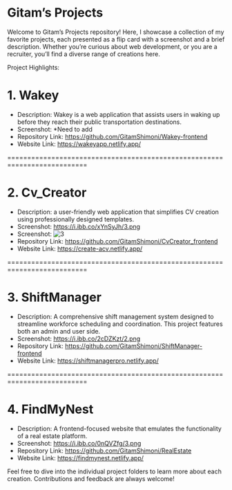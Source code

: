 # Gitam’s Projects
Welcome to Gitam’s Projects repository! Here, I showcase a collection of my favorite projects, each presented as a flip card with a screenshot and a brief description. Whether you’re curious about web development, or you are a recruiter, you’ll find a diverse range of creations here.

Project Highlights:
# 1. Wakey
* Description: Wakey is a web application that assists users in waking up before they reach their public transportation destinations.
* Screenshot: *Need to add
* Repository Link: https://github.com/GitamShimoni/Wakey-frontend
* Website Link: https://wakeyapp.netlify.app/

==========================================================================

# 2. Cv_Creator
* Description: a user-friendly web application that simplifies CV creation using professionally designed templates.
* Screenshot: https://i.ibb.co/xYnSyJh/3.png
* Screenshot: ![3](https://github.com/GitamShimoni/Gitams_Projects/assets/11949650/65be04e4-e889-4d57-b6e5-7fd0bae30a60)
* Repository Link: https://github.com/GitamShimoni/CvCreator_frontend
* Website Link: https://create-acv.netlify.app/

==========================================================================

# 3. ShiftManager
* Description: A comprehensive shift management system designed to streamline workforce scheduling and coordination. This project features both an admin and user side.
* Screenshot: https://i.ibb.co/2cDZKzt/2.png
* Repository Link: https://github.com/GitamShimoni/ShiftManager-frontend
* Website Link: https://shiftmanagerpro.netlify.app/

==========================================================================

# 4. FindMyNest
* Description: A frontend-focused website that emulates the functionality of a real estate platform.
* Screenshot: https://i.ibb.co/0nQVZfg/3.png
* Repository Link: https://github.com/GitamShimoni/RealEstate
* Website Link: https://findmynest.netlify.app/


Feel free to dive into the individual project folders to learn more about each creation. Contributions and feedback are always welcome!
